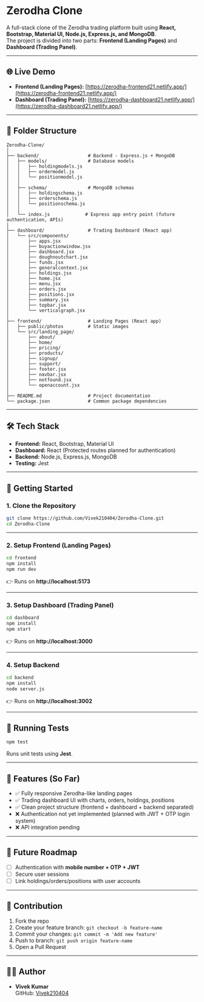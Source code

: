 # Zerodha Clone

A full-stack clone of the Zerodha trading platform built using **React, Bootstrap, Material UI, Node.js, Express.js, and MongoDB**.  
The project is divided into two parts: **Frontend (Landing Pages)** and **Dashboard (Trading Panel)**.  

---

## 🌐 Live Demo

- **Frontend (Landing Pages):** [https://zerodha-frontend21.netlify.app/](https://zerodha-frontend21.netlify.app/)  
- **Dashboard (Trading Panel):** [https://zerodha-dashboard21.netlify.app/](https://zerodha-dashboard21.netlify.app/)  

---

## 📂 Folder Structure

```
Zerodha-Clone/
│
├── backend/                  # Backend - Express.js + MongoDB
│   ├── models/               # Database models
│   │   ├── holdingmodels.js
│   │   ├── ordermodel.js
│   │   └── positionmodel.js
│   │
│   ├── schema/               # MongoDB schemas
│   │   ├── holdingschema.js
│   │   ├── orderschema.js
│   │   └── positionschema.js
│   │
│   └── index.js             # Express app entry point (future authentication, APIs)
│
├── dashboard/                # Trading Dashboard (React app)
│   └── src/components/
│       ├── apps.jsx
│       ├── buyactionwindow.jsx
│       ├── dashboard.jsx
│       ├── doughnoutchart.jsx
│       ├── funds.jsx
│       ├── generalcontext.jsx
│       ├── holdings.jsx
│       ├── home.jsx
│       ├── menu.jsx
│       ├── orders.jsx
│       ├── positions.jsx
│       ├── summary.jsx
│       ├── topbar.jsx
│       └── verticalgraph.jsx
│
├── frontend/                 # Landing Pages (React app)
│   ├── public/photos         # Static images
│   └── src/landing_page/
│       ├── about/
│       ├── home/
│       ├── pricing/
│       ├── products/
│       ├── signup/
│       ├── support/
│       ├── footer.jsx
│       ├── navbar.jsx
│       ├── notfound.jsx
│       └── openaccount.jsx
│
├── README.md                 # Project documentation
└── package.json              # Common package dependencies
```

---

## 🛠️ Tech Stack

- **Frontend:** React, Bootstrap, Material UI  
- **Dashboard:** React (Protected routes planned for authentication)  
- **Backend:** Node.js, Express.js, MongoDB  
- **Testing:** Jest  

---

## 🚀 Getting Started

### 1. Clone the Repository
```bash
git clone https://github.com/Vivek210404/Zerodha-Clone.git
cd Zerodha-Clone
```

---

### 2. Setup Frontend (Landing Pages)
```bash
cd frontend
npm install
npm run dev
```
👉 Runs on **http://localhost:5173**

---

### 3. Setup Dashboard (Trading Panel)
```bash
cd dashboard
npm install
npm start
```
👉 Runs on **http://localhost:3000**

---

### 4. Setup Backend
```bash
cd backend
npm install
node server.js
```
👉 Runs on **http://localhost:3002**

---

## 🧪 Running Tests
```bash
npm test
```
Runs unit tests using **Jest**.

---

## 🔮 Features (So Far)

- ✅ Fully responsive Zerodha-like landing pages  
- ✅ Trading dashboard UI with charts, orders, holdings, positions  
- ✅ Clean project structure (frontend + dashboard + backend separated)  
- ❌ Authentication not yet implemented (planned with JWT + OTP login system)  
- ❌ API integration pending  

---

## 📌 Future Roadmap

- [ ] Authentication with **mobile number + OTP + JWT**  
- [ ] Secure user sessions  
- [ ] Link holdings/orders/positions with user accounts  

---

## 🤝 Contribution

1. Fork the repo  
2. Create your feature branch: `git checkout -b feature-name`  
3. Commit your changes: `git commit -m 'Add new feature'`  
4. Push to branch: `git push origin feature-name`  
5. Open a Pull Request  

---

## 👨‍💻 Author

- **Vivek Kumar**  
GitHub: [Vivek210404](https://github.com/Vivek210404)  
